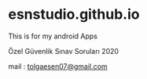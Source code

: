 # esnstudio.github.io
This is for my android Apps

Özel Güvenlik Sınav Soruları 2020

mail : tolgaesen07@gmail.com
